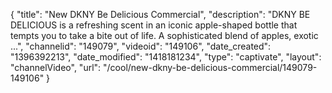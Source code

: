 {
    "title": "New DKNY Be Delicious Commercial",
    "description": "DKNY BE DELICIOUS is a refreshing scent in an iconic apple-shaped bottle that tempts you to take a bite out of life. A sophisticated blend of apples, exotic ...",
    "channelid": "149079",
    "videoid": "149106",
    "date_created": "1396392213",
    "date_modified": "1418181234",
    "type": "captivate",
    "layout": "channelVideo",
    "url": "\/cool\/new-dkny-be-delicious-commercial\/149079-149106"
}